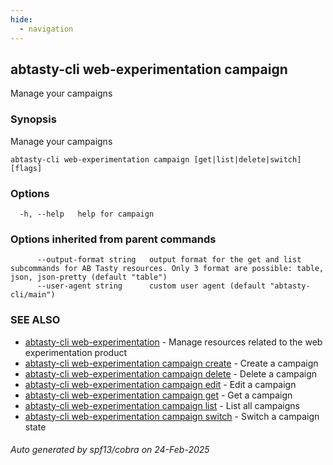 ```yaml
---
hide:
  - navigation
---
```

## abtasty-cli web-experimentation campaign

Manage your campaigns

### Synopsis

Manage your campaigns

```
abtasty-cli web-experimentation campaign [get|list|delete|switch] [flags]
```

### Options

```
  -h, --help   help for campaign
```

### Options inherited from parent commands

```
      --output-format string   output format for the get and list subcommands for AB Tasty resources. Only 3 format are possible: table, json, json-pretty (default "table")
      --user-agent string      custom user agent (default "abtasty-cli/main")
```

### SEE ALSO

* [abtasty-cli web-experimentation](abtasty-cli_web-experimentation.md)	 - Manage resources related to the web experimentation product
* [abtasty-cli web-experimentation campaign create](abtasty-cli_web-experimentation_campaign_create.md)	 - Create a campaign
* [abtasty-cli web-experimentation campaign delete](abtasty-cli_web-experimentation_campaign_delete.md)	 - Delete a campaign
* [abtasty-cli web-experimentation campaign edit](abtasty-cli_web-experimentation_campaign_edit.md)	 - Edit a campaign
* [abtasty-cli web-experimentation campaign get](abtasty-cli_web-experimentation_campaign_get.md)	 - Get a campaign
* [abtasty-cli web-experimentation campaign list](abtasty-cli_web-experimentation_campaign_list.md)	 - List all campaigns
* [abtasty-cli web-experimentation campaign switch](abtasty-cli_web-experimentation_campaign_switch.md)	 - Switch a campaign state

###### Auto generated by spf13/cobra on 24-Feb-2025
